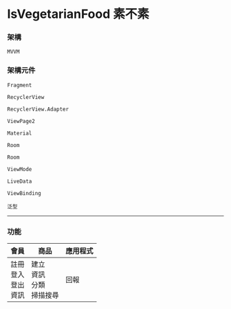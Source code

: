# IsVegetarianFood 素不素

### 架構
``
MVVM
``
### 架構元件
`Fragment `<br />

`RecyclerView`<br />

`RecyclerView.Adapter`<br />

`ViewPage2 `<br />

`Material `<br />

`Room `<br />

`Room `<br />

`ViewMode`<br />

`LiveData`<br />

`ViewBinding`<br />

`泛型`


---
### 功能

| 會員 | 商品 | 應用程式 |
|---------|---------|----------|
| 註冊 <br /> 登入 <br />登出 <br />資訊 | 建立<br /> 資訊<br /> 分類<br /> 掃描搜尋|回報|

